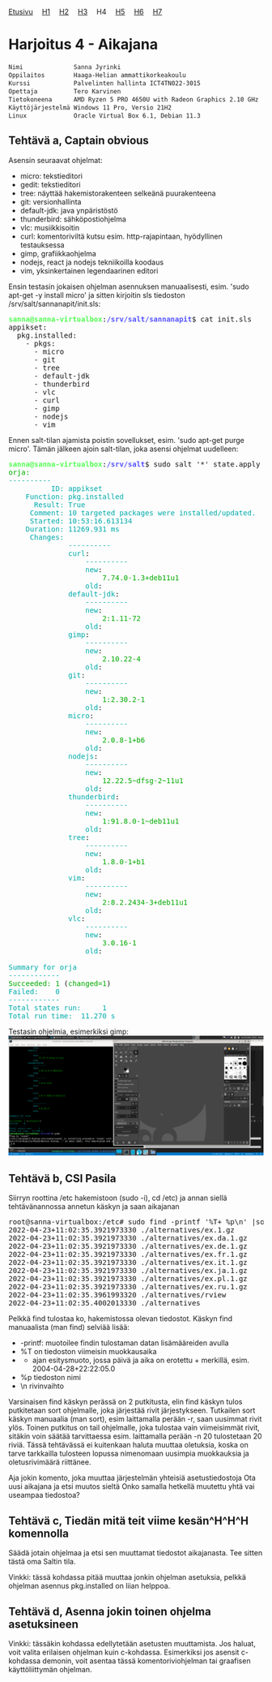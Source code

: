 [Etusivu](http://jyrinsan.github.io/palvelintenhallinta/index.html) 
&emsp;[H1](http://jyrinsan.github.io/palvelintenhallinta/h1.html)
&emsp;[H2](http://jyrinsan.github.io/palvelintenhallinta/h2.html)
&emsp;[H3](http://jyrinsan.github.io/palvelintenhallinta/h3.html)
&emsp;H4
&emsp;[H5](http://jyrinsan.github.io/palvelintenhallinta/h5.html)
&emsp;[H6](http://jyrinsan.github.io/palvelintenhallinta/h6.html)
&emsp;[H7](http://jyrinsan.github.io/palvelintenhallinta/h7.html)


# Harjoitus 4 - Aikajana

```
Nimi              Sanna Jyrinki
Oppilaitos        Haaga-Helian ammattikorkeakoulu
Kurssi            Palvelinten hallinta ICT4TN022-3015
Opettaja          Tero Karvinen
Tietokoneena      AMD Ryzen 5 PRO 4650U with Radeon Graphics 2.10 GHz
Käyttöjärjestelmä Windows 11 Pro, Versio 21H2
Linux             Oracle Virtual Box 6.1, Debian 11.3
```

## Tehtävä a, Captain obvious

Asensin seuraavat ohjelmat:
- micro: tekstieditori
- gedit: tekstieditori
- tree: näyttää hakemistorakenteen selkeänä puurakenteena
- git: versionhallinta
- default-jdk: java ynpäristöstö
- thunderbird: sähköpostiohjelma
- vlc: musiikkisoitin
- curl: komentoriviltä kutsu esim. http-rajapintaan, hyödyllinen testauksessa
- gimp, grafiikkaohjelma
- nodejs, react ja nodejs tekniikoilla koodaus
- vim, yksinkertainen legendaarinen editori

Ensin testasin jokaisen ohjelman asennuksen manuaalisesti, esim. 'sudo apt-get -y install micro' ja sitten kirjoitin sls tiedoston /srv/salt/sannanapit/init.sls:

<pre><font color="#55FF55"><b>sanna@sanna-virtualbox</b></font>:<font color="#5555FF"><b>/srv/salt/sannanapit</b></font>$ cat init.sls 
appikset:
  pkg.installed:
    - pkgs:
      - micro
      - git
      - tree
      - default-jdk
      - thunderbird
      - vlc
      - curl
      - gimp
      - nodejs
      - vim
</pre>      

Ennen salt-tilan ajamista poistin sovellukset, esim. 'sudo apt-get purge micro'. Tämän jälkeen ajoin salt-tilan, joka asensi ohjelmat uudelleen:

<pre><font color="#55FF55"><b>sanna@sanna-virtualbox</b></font>:<font color="#5555FF"><b>/srv/salt</b></font>$ sudo salt &apos;*&apos; state.apply sannanapit
<font color="#00AA00">orja:</font>
<font color="#00AAAA">----------</font>
    <font color="#00AAAA">      ID: appikset</font>
    <font color="#00AAAA">Function: pkg.installed</font>
    <font color="#00AAAA">  Result: True</font>
    <font color="#00AAAA"> Comment: 10 targeted packages were installed/updated.</font>
    <font color="#00AAAA"> Started: 10:53:16.613134</font>
    <font color="#00AAAA">Duration: 11269.931 ms</font>
<font color="#00AAAA">     Changes:   </font>
<font color="#00AAAA">              ----------</font>
              <font color="#00AAAA">curl</font>:
                  <font color="#00AAAA">----------</font>
                  <font color="#00AAAA">new</font>:
                      <font color="#00AA00">7.74.0-1.3+deb11u1</font>
                  <font color="#00AAAA">old</font>:
              <font color="#00AAAA">default-jdk</font>:
                  <font color="#00AAAA">----------</font>
                  <font color="#00AAAA">new</font>:
                      <font color="#00AA00">2:1.11-72</font>
                  <font color="#00AAAA">old</font>:
              <font color="#00AAAA">gimp</font>:
                  <font color="#00AAAA">----------</font>
                  <font color="#00AAAA">new</font>:
                      <font color="#00AA00">2.10.22-4</font>
                  <font color="#00AAAA">old</font>:
              <font color="#00AAAA">git</font>:
                  <font color="#00AAAA">----------</font>
                  <font color="#00AAAA">new</font>:
                      <font color="#00AA00">1:2.30.2-1</font>
                  <font color="#00AAAA">old</font>:
              <font color="#00AAAA">micro</font>:
                  <font color="#00AAAA">----------</font>
                  <font color="#00AAAA">new</font>:
                      <font color="#00AA00">2.0.8-1+b6</font>
                  <font color="#00AAAA">old</font>:
              <font color="#00AAAA">nodejs</font>:
                  <font color="#00AAAA">----------</font>
                  <font color="#00AAAA">new</font>:
                      <font color="#00AA00">12.22.5~dfsg-2~11u1</font>
                  <font color="#00AAAA">old</font>:
              <font color="#00AAAA">thunderbird</font>:
                  <font color="#00AAAA">----------</font>
                  <font color="#00AAAA">new</font>:
                      <font color="#00AA00">1:91.8.0-1~deb11u1</font>
                  <font color="#00AAAA">old</font>:
              <font color="#00AAAA">tree</font>:
                  <font color="#00AAAA">----------</font>
                  <font color="#00AAAA">new</font>:
                      <font color="#00AA00">1.8.0-1+b1</font>
                  <font color="#00AAAA">old</font>:
              <font color="#00AAAA">vim</font>:
                  <font color="#00AAAA">----------</font>
                  <font color="#00AAAA">new</font>:
                      <font color="#00AA00">2:8.2.2434-3+deb11u1</font>
                  <font color="#00AAAA">old</font>:
              <font color="#00AAAA">vlc</font>:
                  <font color="#00AAAA">----------</font>
                  <font color="#00AAAA">new</font>:
                      <font color="#00AA00">3.0.16-1</font>
                  <font color="#00AAAA">old</font>:

<font color="#00AAAA">Summary for orja</font>
<font color="#00AAAA">------------</font>
<font color="#00AA00">Succeeded: 1</font> (<font color="#00AA00">changed=1</font>)
<font color="#00AAAA">Failed:    0</font>
<font color="#00AAAA">------------</font>
<font color="#00AAAA">Total states run:     1</font>
<font color="#00AAAA">Total run time:  11.270 s</font>
</pre>

Testasin ohjelmia, esimerkiksi gimp:
![Image](h4_images/h4_1.PNG)

## Tehtävä b, CSI Pasila

Siirryn roottina /etc hakemistoon (sudo -i), cd /etc) ja annan siellä tehtävänannossa annetun käskyn ja saan aikajanan

<pre>root@sanna-virtualbox:/etc# sudo find -printf &apos;%T+ %p\n&apos; |sort |tail
2022-04-23+11:02:35.3921973330 ./alternatives/ex.1.gz
2022-04-23+11:02:35.3921973330 ./alternatives/ex.da.1.gz
2022-04-23+11:02:35.3921973330 ./alternatives/ex.de.1.gz
2022-04-23+11:02:35.3921973330 ./alternatives/ex.fr.1.gz
2022-04-23+11:02:35.3921973330 ./alternatives/ex.it.1.gz
2022-04-23+11:02:35.3921973330 ./alternatives/ex.ja.1.gz
2022-04-23+11:02:35.3921973330 ./alternatives/ex.pl.1.gz
2022-04-23+11:02:35.3921973330 ./alternatives/ex.ru.1.gz
2022-04-23+11:02:35.3961993320 ./alternatives/rview
2022-04-23+11:02:35.4002013330 ./alternatives
</pre>

Pelkkä find tulostaa ko, hakemistossa olevan tiedostot. Käskyn find manuaalista (man find) selviää lisää:
- -printf:  muotoilee findin tulostaman datan lisämääreiden avulla
- %T on tiedoston viimeisin muokkausaika
- + ajan esitysmuoto, jossa päivä ja aika on erotettu + merkillä, esim. 2004-04-28+22:22:05.0
- %p tiedoston nimi 
- \n rivinvaihto

Varsinaisen find käskyn perässä on 2 putkitusta, elin find käskyn tulos putkitetaan sort ohjelmalle, joka järjestää rivit järjestykseen. Tutkailen sort käskyn manuaalia (man sort), esim laittamalla perään -r, saan uusimmat rivit ylös. Toinen putkitus on tail ohjelmalle, joka tulostaa vain viimeisimmät rivit, sitäkin voin säätää tarvittaessa esim. laittamalla perään -n 20 tulostetaan 20 riviä. Tässä tehtävässä ei kuitenkaan haluta muuttaa oletuksia, koska on tarve tarkkailla tulosteen lopussa nimenomaan uusimpia muokkauksia ja oletusrivimäärä riittänee.




Aja jokin komento, joka muuttaa järjestelmän yhteisiä asetustiedostoja
Ota uusi aikajana ja etsi muutos sieltä
Onko samalla hetkellä muutettu yhtä vai useampaa tiedostoa?


## Tehtävä c, Tiedän mitä teit viime kesän^H^H^H komennolla

Säädä jotain ohjelmaa ja etsi sen muuttamat tiedostot aikajanasta. Tee sitten tästä oma Saltin tila.

Vinkki: tässä kohdassa pitää muuttaa jonkin ohjelman asetuksia, pelkkä ohjelman asennus pkg.installed on liian helppoa.

## Tehtävä d, Asenna jokin toinen ohjelma asetuksineen

Vinkki: tässäkin kohdassa edellytetään asetusten muuttamista. Jos haluat, voit valita erilaisen ohjelman kuin c-kohdassa. Esimerkiksi jos asensit c-kohdassa demonin, voit asentaa tässä komentoriviohjelman tai graafisen käyttöliittymän ohjelman.